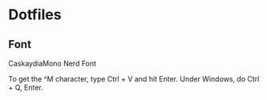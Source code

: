 # Dotfiles

## Font

CaskaydiaMono Nerd Font

To get the ^M character, type Ctrl + V and hit Enter. Under Windows, do Ctrl + Q, Enter.
